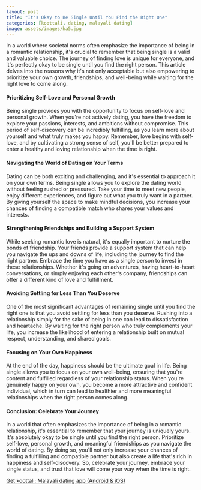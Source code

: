 ```yaml
---
layout: post
title: "It's Okay to Be Single Until You Find the Right One"
categories: [koottali, dating, malayali dating]
image: assets/images/ha5.jpg
---
```


In a world where societal norms often emphasize the importance of being in a romantic relationship, it's crucial to remember that being single is a valid and valuable choice. The journey of finding love is unique for everyone, and it's perfectly okay to be single until you find the right person. This article delves into the reasons why it's not only acceptable but also empowering to prioritize your own growth, friendships, and well-being while waiting for the right love to come along.

#### Prioritizing Self-Love and Personal Growth

Being single provides you with the opportunity to focus on self-love and personal growth. When you're not actively dating, you have the freedom to explore your passions, interests, and ambitions without compromise. This period of self-discovery can be incredibly fulfilling, as you learn more about yourself and what truly makes you happy. Remember, love begins with self-love, and by cultivating a strong sense of self, you'll be better prepared to enter a healthy and loving relationship when the time is right.

#### Navigating the World of Dating on Your Terms

Dating can be both exciting and challenging, and it's essential to approach it on your own terms. Being single allows you to explore the dating world without feeling rushed or pressured. Take your time to meet new people, enjoy different experiences, and figure out what you truly want in a partner. By giving yourself the space to make mindful decisions, you increase your chances of finding a compatible match who shares your values and interests.

#### Strengthening Friendships and Building a Support System

While seeking romantic love is natural, it's equally important to nurture the bonds of friendship. Your friends provide a support system that can help you navigate the ups and downs of life, including the journey to find the right partner. Embrace the time you have as a single person to invest in these relationships. Whether it's going on adventures, having heart-to-heart conversations, or simply enjoying each other's company, friendships can offer a different kind of love and fulfillment.

#### Avoiding Settling for Less Than You Deserve

One of the most significant advantages of remaining single until you find the right one is that you avoid settling for less than you deserve. Rushing into a relationship simply for the sake of being in one can lead to dissatisfaction and heartache. By waiting for the right person who truly complements your life, you increase the likelihood of entering a relationship built on mutual respect, understanding, and shared goals.

#### Focusing on Your Own Happiness

At the end of the day, happiness should be the ultimate goal in life. Being single allows you to focus on your own well-being, ensuring that you're content and fulfilled regardless of your relationship status. When you're genuinely happy on your own, you become a more attractive and confident individual, which in turn can lead to healthier and more meaningful relationships when the right person comes along.

#### Conclusion: Celebrate Your Journey

In a world that often emphasizes the importance of being in a romantic relationship, it's essential to remember that your journey is uniquely yours. It's absolutely okay to be single until you find the right person. Prioritize self-love, personal growth, and meaningful friendships as you navigate the world of dating. By doing so, you'll not only increase your chances of finding a fulfilling and compatible partner but also create a life that's rich in happiness and self-discovery. So, celebrate your journey, embrace your single status, and trust that love will come your way when the time is right.

[Get koottali: Malayali dating app (Android & iOS)](https://emwavetech.com/get-koottali/)
